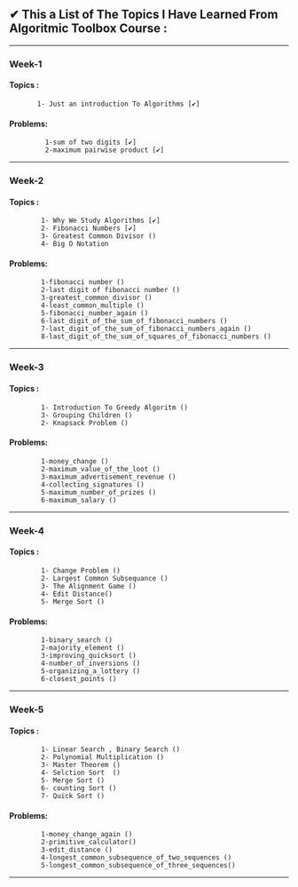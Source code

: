 ## ✔ This a List of The Topics I Have Learned From Algoritmic Toolbox Course  :
-----------------------------------------------------------------------------------------------------------------------
### Week-1
#### Topics :
		   1- Just an introduction To Algorithms [✔]
		
#### Problems:
			 1-sum of two digits [✔]
			 2-maximum pairwise product [✔]
-----------------------------------------------------------------------------------------------------------------------
###	 Week-2
#### Topics :
			1- Why We Study Algorithms [✔]
			2- Fibonacci Numbers [✔]
			3- Greatest Common Divisor () 
			4- Big O Notation	
		
#### Problems:
			1-fibonacci number ()
			2-last digit of fibonacci number ()
			3-greatest_common_divisor ()
			4-least_common_multiple ()
			5-fibonacci_number_again () 
			6-last_digit_of_the_sum_of_fibonacci_numbers ()
			7-last_digit_of_the_sum_of_fibonacci_numbers_again ()
	 		8-last_digit_of_the_sum_of_squares_of_fibonacci_numbers ()

-----------------------------------------------------------------------------------------------------------------------
### Week-3
#### Topics :
			1- Introduction To Greedy Algoritm ()
			3- Grouping Children ()
			2- Knapsack Problem ()

#### Problems:
			1-money_change ()
			2-maximum_value_of_the_loot ()
			3-maximum_advertisement_revenue ()
			4-collecting_signatures ()
			5-maximum_number_of_prizes ()
			6-maximum_salary ()
----------------------------------------------------------------------------------------------------------------------
###	Week-4
#### Topics :
			1- Change Problem ()
			2- Largest Common Subsequance ()
			3- The Alignment Game ()
			4- Edit Distance()
			5- Merge Sort ()

#### Problems:
			1-binary_search ()
			2-majority_element ()
			3-improving_quicksort ()
			4-number_of_inversions ()
			5-organizing_a_lottery ()
			6-closest_points ()


----------------------------------------------------------------------------------------------------------------------
### Week-5
#### Topics :
			1- Linear Search , Binary Search ()
			2- Polynomial Multiplication ()
			3- Master Theorem ()
			4- Selction Sort  ()
			5- Merge Sort ()
			6- counting Sort ()
			7- Quick Sort ()

#### Problems:
			1-money_change_again ()
			2-primitive_calculator()
			3-edit_distance ()
			4-longest_common_subsequence_of_two_sequences ()
			5-longest_common_subsequence_of_three_sequences()

----------------------------------------------------------------------------------------------------------------------
